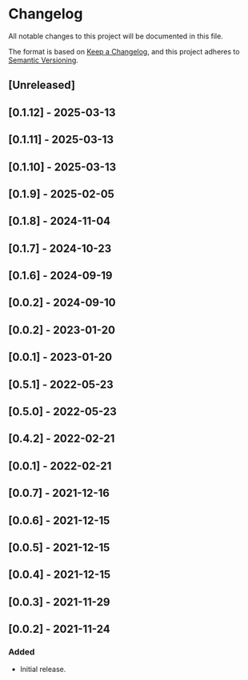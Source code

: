 # Changelog

All notable changes to this project will be documented in this file.

The format is based on [Keep a Changelog](https://keepachangelog.com/en/1.0.0/),
and this project adheres to [Semantic Versioning](https://semver.org/spec/v2.0.0.html).

## [Unreleased]

## [0.1.12] - 2025-03-13

## [0.1.11] - 2025-03-13

## [0.1.10] - 2025-03-13

## [0.1.9] - 2025-02-05

## [0.1.8] - 2024-11-04

## [0.1.7] - 2024-10-23

## [0.1.6] - 2024-09-19

## [0.0.2] - 2024-09-10

## [0.0.2] - 2023-01-20

## [0.0.1] - 2023-01-20

## [0.5.1] - 2022-05-23

## [0.5.0] - 2022-05-23

## [0.4.2] - 2022-02-21

## [0.0.1] - 2022-02-21

## [0.0.7] - 2021-12-16

## [0.0.6] - 2021-12-15

## [0.0.5] - 2021-12-15

## [0.0.4] - 2021-12-15

## [0.0.3] - 2021-11-29

## [0.0.2] - 2021-11-24


### Added
- Initial release.
